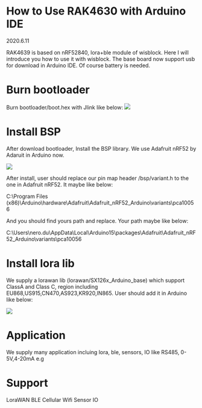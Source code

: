 How to Use RAK4630 with Arduino IDE
== 
2020.6.11

RAK4639 is based on nRF52840, lora+ble module of wisblock. Here I will introduce you how to use it with wisblock. The base board now support usb for download in Arduino IDE. Of course battery is needed.


# Burn bootloader

Burn bootloader/boot.hex with Jlink like below:
![](https://github.com/RAKWireless/Wisblock/blob/master/res/4630_download.png)


# Install BSP

After download bootloader, Install the BSP library. We use Adafruit nRF52 by Adaruit in Arduino now.

![](https://github.com/RAKWireless/Wisblock/blob/master/res/4630%20lib.png)

After install, user should replace our pin map header /bsp/variant.h to the one in Adafruit nRF52. It maybe like below:

C:\Program Files (x86)\Arduino\hardware\Adafruit\Adafruit_nRF52_Arduino\variants\pca10056

And you should find yours path and replace. Your path maybe like below:

C:\Users\nero.du\AppData\Local\Arduino15\packages\Adafruit\Adafruit_nRF52_Arduino\variants\pca10056

# Install lora lib

We supply a lorawan lib (lorawan/SX126x_Arduino_base) which support ClassA and Class C, region including EU868,US915,CN470,AS923,KR920,IN865. User should add it in Arduino like below:

![](https://github.com/RAKWireless/Wisblock/blob/master/res/4630_install%20lib.png)

# Application

We supply many application incluing lora, ble, sensors, IO like RS485, 0-5V,4-20mA e.g

# Support 

LoraWAN BLE Cellular Wifi Sensor IO
